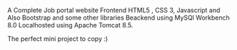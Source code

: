 A Complete Job portal website
Frontend HTML5 , CSS 3, Javascript and Also Bootstrap and some other libraries
Beackend using MySQl Workbench 8.0
Localhosted using Apache Tomcat 8.5.

The perfect mini project to copy :)

